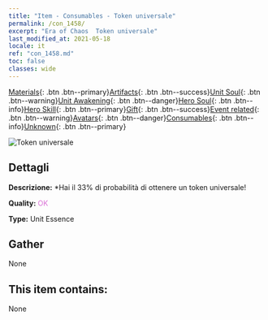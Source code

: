 ```yaml
---
title: "Item - Consumables - Token universale"
permalink: /con_1458/
excerpt: "Era of Chaos  Token universale"
last_modified_at: 2021-05-18
locale: it
ref: "con_1458.md"
toc: false
classes: wide
---
```

 [Materials](/ItemsIT/){: .btn .btn--primary}[Artifacts](/ItemsIT/Artifacts/){: .btn .btn--success}[Unit Soul](/ItemsIT/UnitSoul/){: .btn .btn--warning}[Unit Awakening](/ItemsIT/UnitAwakening/){: .btn .btn--danger}[Hero Soul](/ItemsIT/HeroSoul/){: .btn .btn--info}[Hero Skill](/ItemsIT/HeroSkill/){: .btn .btn--primary}[Gift](/ItemsIT/Gift/){: .btn .btn--success}[Event related](/ItemsIT/Events/){: .btn .btn--warning}[Avatars](/ItemsIT/Avatars/){: .btn .btn--danger}[Consumables](/ItemsIT/Consumables/){: .btn .btn--info}[Unknown](/ItemsIT/Unknown/){: .btn .btn--primary}

 ![Token universale](/images/t/i_907072.png)

## Dettagli
 **Descrizione:** *Hai il 33% di probabilità di ottenere un token universale!

 **Quality:** <span style="color: #DA70D6">OK</span>

 **Type:** Unit Essence

## Gather

  None

## This item contains:

  None

